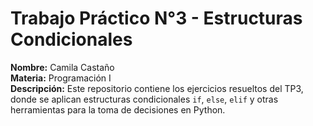 # Trabajo Práctico N°3 - Estructuras Condicionales

**Nombre:** Camila Castaño  
**Materia:** Programación I  
**Descripción:** Este repositorio contiene los ejercicios resueltos del TP3, donde se aplican estructuras condicionales `if`, `else`, `elif` y otras herramientas para la toma de decisiones en Python.
